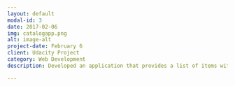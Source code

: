 ```yaml
---
layout: default
modal-id: 3
date: 2017-02-06
img: catalogapp.png
alt: image-alt
project-date: February 6
client: Udacity Project
category: Web Development
description: Developed an application that provides a list of items within a variety of categories as well as provide a user registration and authentication system. Registered users will have the ability to post, edit and delete their own items. <a href="https://github.com/kfmahre/catalog">Github repo</a>.

---
```

